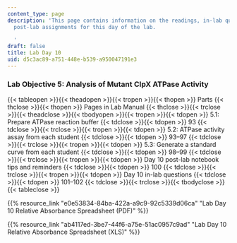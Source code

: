 ```yaml
---
content_type: page
description: 'This page contains information on the readings, in-lab questions, and
  post-lab assignments for this day of the lab.

  '
draft: false
title: Lab Day 10
uid: d5c3ac89-a751-448e-b539-a950047191e3
---
```

### Lab Objective 5: Analysis of Mutant ClpX ATPase Activity

{{< tableopen >}}{{< theadopen >}}{{< tropen >}}{{< thopen >}}
Parts
{{< thclose >}}{{< thopen >}}
Pages in Lab Manual
{{< thclose >}}{{< trclose >}}{{< theadclose >}}{{< tbodyopen >}}{{< tropen >}}{{< tdopen >}}
5.1: Prepare ATPase reaction buffer
{{< tdclose >}}{{< tdopen >}}
93
{{< tdclose >}}{{< trclose >}}{{< tropen >}}{{< tdopen >}}
5.2: ATPase activity assay from each student
{{< tdclose >}}{{< tdopen >}}
93–97
{{< tdclose >}}{{< trclose >}}{{< tropen >}}{{< tdopen >}}
5.3: Generate a standard curve from each student
{{< tdclose >}}{{< tdopen >}}
98–99
{{< tdclose >}}{{< trclose >}}{{< tropen >}}{{< tdopen >}}
Day 10 post-lab notebook tips and reminders
{{< tdclose >}}{{< tdopen >}}
100
{{< tdclose >}}{{< trclose >}}{{< tropen >}}{{< tdopen >}}
Day 10 in-lab questions
{{< tdclose >}}{{< tdopen >}}
101–102
{{< tdclose >}}{{< trclose >}}{{< tbodyclose >}}{{< tableclose >}}

{{% resource_link "e0e53834-84ba-422a-a9c9-92c5339d06ca" "Lab Day 10 Relative Absorbance Spreadsheet (PDF)" %}} 

{{% resource_link "ab4117ed-3be7-44f6-a75e-51ac0957c9ad" "Lab Day 10 Relative Absorbance Spreadsheet (XLS)" %}}